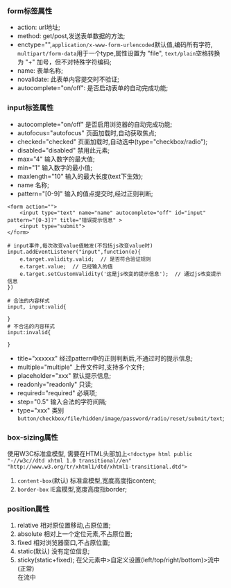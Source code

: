 ### form标签属性
* action: url地址;
* method: get/post,发送表单数据的方法;
* enctype="",`application/x-www-form-urlencoded`默认值,编码所有字符, `multipart/form-data`用于一个type,属性设置为 "file", `text/plain`空格转换为 "+" 加号，但不对特殊字符编码;
* name: 表单名称;
* novalidate: 此表单内容提交时不验证;
* autocomplete="on/off": 是否启动表单的自动完成功能;


### input标签属性
* autocomplete="on/off" 是否启用浏览器的自动完成功能;
* autofocus="autofocus" 页面加载时,自动获取焦点;
* checked="checked" 页面加载时,自动选中(type="checkbox/radio");
* disabled="disabled" 禁用此元素;
* max="4" 输入数字的最大值;
* min="1" 输入数字的最小值;
* maxlength="10" 输入的最大长度(text下生效);
* name 名称;
* pattern="[0-9]" 输入的值点提交时,经过正则判断;
```
<form action="">
    <input type="text" name="name" autocomplete="off" id="input" pattern="[0-3]?" title="错误提示信息" >
    <input type="submit"> 
</form>

# input事件,每次改变value值触发(不包括js改变value时)
input.addEventListener("input",function(e){
    e.target.validity.valid;  // 是否符合验证规则
    e.target.value;  // 已经输入的值
    e.target.setCustomValidity('这是js改变的提示信息');  // 通过js改变提示信息
})

# 合法的内容样式
input, input:valid{
    
}
# 不合法的内容样式
input:invalid{
    
}
```
* title="xxxxxx" 经过pattern中的正则判断后,不通过时的提示信息;
* multiple="multiple" 上传文件时,支持多个文件;
* placeholder="xxx" 默认提示信息;
* readonly="readonly" 只读;
* required="required" 必填项;
* step="0.5" 输入合法的字符间隔;
* type="xxx" 类别`button/checkbox/file/hidden/image/password/radio/reset/submit/text`;


### box-sizing属性
使用W3C标准盒模型, 需要在HTML头部加上`<!doctype html public "-//w3c//dtd xhtml 1.0 transitional//en" "http://www.w3.org/tr/xhtml1/dtd/xhtml1-transitional.dtd">`
1. `content-box`(默认) 标准盒模型,宽度高度指content;
2. `border-box` IE盒模型,宽度高度指border;


### position属性
1. relative
相对原位置移动,占原位置;
2. absolute
相对上一个定位元素,不占原位置;
3. fixed
相对浏览器窗口,不占原位置;
4. static(默认)
没有定位信息;
5. sticky(static+fixed);
在父元素中>自定义设置(left/top/right/bottom)>流中(正常)  
在流中
